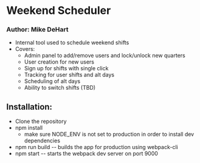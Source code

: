 # Weekend Scheduler
### Author: Mike DeHart

- Internal tool used to schedule weekend shifts
- Covers:
	- Admin panel to add/remove users and lock/unlock new quarters
	- User creation for new users
	- Sign up for shifts with single click
	- Tracking for user shifts and alt days
	- Scheduling of alt days
	- Ability to switch shifts (TBD)

## Installation:

- Clone the repository
- npm install
	- make sure NODE_ENV is not set to production in order to install dev dependencies
- npm run build -- builds the app for production using webpack-cli
- npm start -- starts the webpack dev server on port 9000
